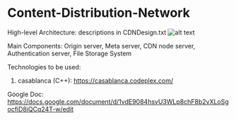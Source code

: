 # Content-Distribution-Network

High-level Architecture: descriptions in CDNDesign.txt
![alt text](https://camo.githubusercontent.com/8139b93a0bd7b1af35fa5970a27c1164b97c4302/68747470733a2f2f6431623130626d6c76716162636f2e636c6f756466726f6e742e6e65742f6174746163682f693564337238326d3163303564702f6830747766663374727734326c382f69356b676c30773136736d362f43444e44657369676e2e706e67)

Main Components: Origin server, Meta server, CDN node server, Authentication server, File Storage System

Technologies to be used:

1. casablanca (C++): https://casablanca.codeplex.com/

Google Doc: https://docs.google.com/document/d/1vdE9084hsvU3WLp8chF8b2vXLoSgocfiD8iQCq24T-w/edit
